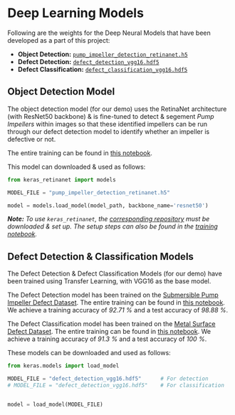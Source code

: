 # Deep Learning Models

Following are the weights for the Deep Neural Models that have been developed as a part of this project:

- __Object Detection:__ [`pump_impeller_detection_retinanet.h5`](https://drive.google.com/file/d/1QGebcE24wIKiALsztVm0wLPkMKBS4LSI/view?usp=sharing)
- __Defect Detection:__ [`defect_detection_vgg16.hdf5`](https://drive.google.com/file/d/1TLaEuDm_GJ5h-zi7f1E-Nr2n4bGRRbr_/view?usp=sharing)
- __Defect Classification:__ [`defect_classification_vgg16.hdf5`](https://drive.google.com/file/d/1OdA9lB7lfvWxQZKCLMNvEmmXWchUbhuj/view?usp=sharing)

## Object Detection Model

The object detection model (for our demo) uses the RetinaNet architecture (with ResNet50 backbone) & is fine-tuned to detect & segement _Pump Impellers_ within images so that these identified impellers can be run through our defect detection model to identify whether an impeller is defective or not.

The entire training can be found in [this notebook](./ObjectDetectionRetinanet.ipynb).

This model can downloaded & used as follows:

```python
from keras_retinanet import models

MODEL_FILE = "pump_impeller_detection_retinanet.h5" 

model = models.load_model(model_path, backbone_name='resnet50')
```

_**Note:** To use `keras_retinanet`, the [corresponding repository](https://github.com/fizyr/keras-retinanet) must be downloaded & set up. The setup steps can also be found in the [training notebook](./ObjectDetectionRetinanet.ipynb)._


## Defect Detection & Classification Models

The Defect Detection & Defect Classification Models (for our demo) have been trained using Transfer Learning, with VGG16 as the base model.

The Defect Detection model has been trained on the [Submersible Pump Impeller Defect Dataset](https://www.kaggle.com/ravirajsinh45/real-life-industrial-dataset-of-casting-product). The entire training can be found in [this notebook](./DefectDetectionVGG.ipynb). We achieve a training accuracy of _92.71 %_ and a test accuracy of _98.88 %_.

The Defect Classification model has been trained on the [Metal Surface Defect Dataset](https://www.kaggle.com/fantacher/neu-metal-surface-defects-data). The entire training can be found in [this notebook](./DefectClassificationVGG.ipynb). We achieve a training accuracy of _91.3 %_ and a test accuracy of _100 %_.

These models can be downloaded and used as follows:

```python
from keras.models import load_model 

MODEL_FILE = "defect_detection_vgg16.hdf5"      # For detection
# MODEL_FILE = "defect_detection_vgg16.hdf5"    # For classification


model = load_model(MODEL_FILE)
```